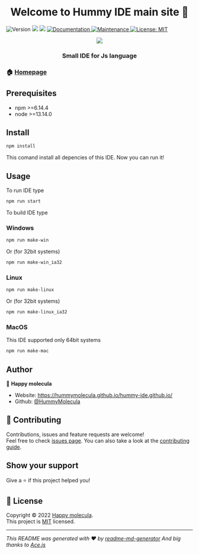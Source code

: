 <h1 align="center">Welcome to Hummy IDE main site 👋</h1>
<p>
  <img alt="Version" src="https://img.shields.io/badge/version-1.3.0-blue.svg?cacheSeconds=2592000" />
  <img src="https://img.shields.io/badge/npm-%3E%3D6.14.4-blue.svg" />
  <img src="https://img.shields.io/badge/node-%3E%3D13.14.0-blue.svg" />
  <a href="https://github.com/HummyMolecula/Hummy-IDE#readme" target="_blank">
    <img alt="Documentation" src="https://img.shields.io/badge/documentation-yes-brightgreen.svg" />
  </a>
  <a href="https://github.com/HummyMolecula/Hummy-IDE/graphs/commit-activity" target="_blank">
    <img alt="Maintenance" src="https://img.shields.io/badge/Maintained%3F-yes-green.svg" />
  </a>
  <a href="https://github.com/HummyMolecula/Hummy-IDE/blob/master/LICENSE" target="_blank">
    <img alt="License: MIT" src="https://img.shields.io/github/license/HummyMolecula/Hummy-IDE" />
  </a>
</p>

<div align="center">
  <img src="https://avatars.githubusercontent.com/u/99326979?s=400&u=6914eb8103aa67142fff0b53198a1cff31bb0c5d&v=4" />
</div>
<h3 align="center">Small IDE for Js language</h1>

### 🏠 [Homepage](https://github.com/HummyMolecula/Hummy-IDE#readme)

## Prerequisites

- npm >=6.14.4
- node >=13.14.0

## Install

```sh
npm install
```
This comand install all depencies of this IDE.
Now you can run it!

## Usage

To run IDE type
```sh
npm run start
```

To build IDE type

### Windows
```sh
npm run make-win
```
Or (for 32bit systems)
```sh
npm run make-win_ia32
```

### Linux
```sh
npm run make-linux
```
Or (for 32bit systems)
```sh
npm run make-linux_ia32
```
### MacOS
This IDE supported only 64bit systems
```sh
npm run make-mac
```

## Author

👤 **Happy molecula**

* Website: https://hummymolecula.github.io/hummy-ide.github.io/
* Github: [@HummyMolecula](https://github.com/HummyMolecula)

## 🤝 Contributing

Contributions, issues and feature requests are welcome!<br />Feel free to check [issues page](https://github.com/HummyMolecula/Hummy-IDE/issues). You can also take a look at the [contributing guide](https://github.com/HummyMolecula/Hummy-IDE/blob/master/CONTRIBUTING.md).

## Show your support

Give a ⭐️ if this project helped you!

## 📝 License

Copyright © 2022 [Happy molecula](https://github.com/HummyMolecula).<br />
This project is [MIT](https://github.com/HummyMolecula/Hummy-IDE/blob/master/LICENSE) licensed.

***
_This README was generated with ❤️ by [readme-md-generator](https://github.com/kefranabg/readme-md-generator)_
_And big thanks to [Ace.js](https://ace.c9.io/)_

